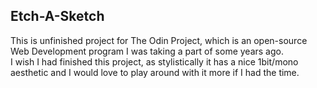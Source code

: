 ## Etch-A-Sketch
This is unfinished project for The Odin Project, which is an open-source Web Development program I was taking a part of some years ago.  
I wish I had finished this project, as stylistically it has a nice 1bit/mono aesthetic and I would love to play around with it more if I had the time.  